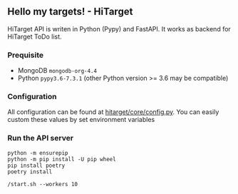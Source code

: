 ## Hello my targets! - HiTarget

HiTarget API is writen in Python (Pypy) and FastAPI. It works as backend for HiTarget ToDo list.

### Prequisite

- MongoDB `mongodb-org-4.4`
- Python `pypy3.6-7.3.1` (other Python version >= 3.6 may be compatible)

### Configuration
All configuration can be found at [hitarget/core/config.py](https://github.com/nhtua/hitarget-api/blob/master/hitarget/core/config.py).
You can easily custom these values by set environment variables

### Run the API server

```
python -m ensurepip
python -m pip install -U pip wheel
pip install poetry
poetry install

/start.sh --workers 10
```
